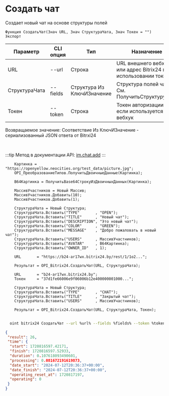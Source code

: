﻿---
sidebar_position: 1
---

# Создать чат
 Создает новый чат на основе структуры полей



`Функция СоздатьЧат(Знач URL, Знач СтруктураЧата, Знач Токен = "") Экспорт`

  | Параметр | CLI опция | Тип | Назначение |
  |-|-|-|-|
  | URL | --url | Строка | URL внешнего вебхука или адрес Bitrix24 при использовании токена |
  | СтруктураЧата | --fields | Структура Из КлючИЗначение | Структура полей чата. См. ПолучитьСтруктуруЧата |
  | Токен | --token | Строка | Токен авторизации, если используется не вебхук |

  
  Возвращаемое значение:   Соответствие Из КлючИЗначение - сериализованный JSON ответа от Bitrxi24

<br/>

:::tip
Метод в документации API: [im.chat.add](https://dev.1c-bitrix.ru/learning/course/?COURSE_ID=93&LESSON_ID=12093)
:::
<br/>


```bsl title="Пример кода"
    Картинка = "https://openyellow.neocities.org/test_data/picture.jpg";
    OPI_ПреобразованиеТипов.ПолучитьДвоичныеДанные(Картинка);

    B64Картинка = ПолучитьBase64СтрокуИзДвоичныхДанных(Картинка);

    МассивУчастников = Новый Массив;
    МассивУчастников.Добавить(10);
    МассивУчастников.Добавить(1);

    СтруктураЧата = Новый Структура;
    СтруктураЧата.Вставить("TYPE"       , "OPEN");
    СтруктураЧата.Вставить("TITLE"      , "Новый чат");
    СтруктураЧата.Вставить("DESCRIPTION", "Это новый чат");
    СтруктураЧата.Вставить("COLOR"      , "GREEN");
    СтруктураЧата.Вставить("MESSAGE"    , "Добро пожаловать в новый чат");
    СтруктураЧата.Вставить("USERS"      , МассивУчастников);
    СтруктураЧата.Вставить("AVATAR"     , B64Картинка);
    СтруктураЧата.Вставить("OWNER_ID"   , 1);

    URL       = "https://b24-ar17wx.bitrix24.by/rest/1/1o2...";

    Результат = OPI_Bitrix24.СоздатьЧат(URL, СтруктураЧата);

    URL       = "b24-ar17wx.bitrix24.by";
    Токен     = "37d1fe66006e9f06006b12e400000001000...";

    СтруктураЧата = Новый Структура;
    СтруктураЧата.Вставить("TYPE"       , "CHAT");
    СтруктураЧата.Вставить("TITLE"      , "Закрытый чат");
    СтруктураЧата.Вставить("USERS"      , МассивУчастников);

    Результат = OPI_Bitrix24.СоздатьЧат(URL, СтруктураЧата, Токен);
```



```sh title="Пример команды CLI"
    
  oint bitrix24 СоздатьЧат --url %url% --fields %fields% --token %token%

```

```json title="Результат"
{
 "result": 26,
 "time": {
  "start": 1720816597.42171,
  "finish": 1720816597.52933,
  "duration": 0.107618093490601,
  "processing": 0.081672191619873,
  "date_start": "2024-07-12T20:36:37+00:00",
  "date_finish": "2024-07-12T20:36:37+00:00",
  "operating_reset_at": 1720817197,
  "operating": 0
 }
}
```
